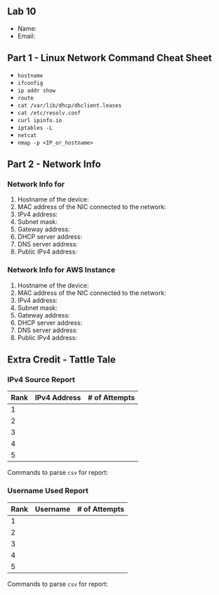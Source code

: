 ## Lab 10

- Name:
- Email:

## Part 1 - Linux Network Command Cheat Sheet

- `hostname`
- `ifconfig`
- `ip addr show`
- `route`
- `cat /var/lib/dhcp/dhclient.leases`
- `cat /etc/resolv.conf`
- `curl ipinfo.io`
- `iptables -L`
- `netcat`
- `nmap -p <IP_or_hostname>`

## Part 2 - Network Info

### Network Info for <Your OS Here>

1. Hostname of the device:
2. MAC address of the NIC connected to the network:
3. IPv4 address:
4. Subnet mask:
5. Gateway address:
6. DHCP server address:
7. DNS server address:
8. Public IPv4 address:

### Network Info for AWS Instance

1. Hostname of the device:
2. MAC address of the NIC connected to the network:
3. IPv4 address:
4. Subnet mask:
5. Gateway address:
6. DHCP server address:
7. DNS server address:
8. Public IPv4 address:

## Extra Credit - Tattle Tale

### IPv4 Source Report

| Rank  | IPv4 Address | # of Attempts |
| ----- | ------------ | ------------- |
| 1     |              |     |
| 2     |              |     |
| 3     |              |     |
| 4     |              |     |
| 5     |              |     |

Commands to parse `csv` for report:

### Username Used Report

| Rank  | Username     | # of Attempts |
| ----- | ------------ | ------------- |
| 1     |              |     |
| 2     |              |     |
| 3     |              |     |
| 4     |              |     |
| 5     |              |     |

Commands to parse `csv` for report:
